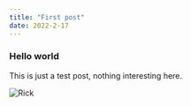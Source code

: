 ```yaml
---
title: "First post"
date: 2022-2-17
---
```


### Hello world

This is just a test post, nothing interesting here.

![Rick](https://i.rubikscraft.nl/i/07ea2138-8f6b-4837-aea7-925a4589f88d.webp)
